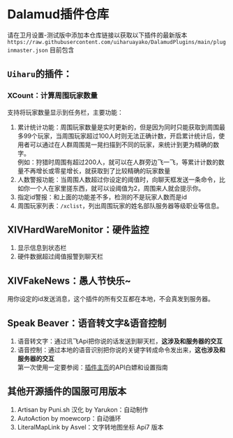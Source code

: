 # Dalamud插件仓库
请在卫月设置-测试版中添加本仓库链接以获取以下插件的最新版本``https://raw.githubusercontent.com/uiharuayako/DalamudPlugins/main/pluginmaster.json``
目前包含  
## ``Uiharu``的插件：  
### XCount：计算周围玩家数量
支持将玩家数量显示到任务栏，主要功能：  
1. 累计统计功能：周围玩家数量是实时更新的，但是因为同时只能获取到周围最多99个玩家，当周围玩家超过100人时则无法正确计数，开启累计统计后，使用者可以通过在人群周围晃一晃扫描到不同的玩家，来统计到更为精确的数字。  
例如：狩猎时周围有超过200人，就可以在人群旁边飞一飞，等累计计数的数量不再增长或零星增长，就获取到了比较精确的玩家数量
2. 人数警报功能：当周围人数超过你设定的阈值时，向聊天框发送一条命令，比如你一个人在家里搓东西，就可以设阈值为2，周围来人就会提示你。
3. 指定id警报：和上面的功能差不多，检测的不是玩家人数而是id
4. 周围玩家列表：``/xclist``，列出周围玩家的姓名部队服务器等级职业等信息。

## XIVHardWareMonitor：硬件监控
1. 显示信息到状态栏
2. 硬件数据超过阈值报警到聊天栏

## XIVFakeNews：愚人节快乐~  
用你设定的id发送消息，这个插件的所有交互都在本地，不会真发到服务器。

## Speak Beaver：语音转文字&语音控制
1. 语音转文字：通过讯飞Api把你说的话发送到聊天栏，**这涉及和服务器的交互**  
2. 语音控制：通过本地的语音识别把你说的关键字转成命令发出来，**这也涉及和服务器的交互**  
第一次使用一定要参阅：[插件主页]()的API白嫖和设置指南

## 其他开源插件的国服可用版本  
1. Artisan by Puni.sh 汉化 by Yarukon：自动制作
2. AutoAction by moewcorp：自动循环
3. LiteralMapLink by Asvel：文字转地图坐标 Api7 版本